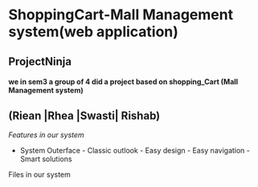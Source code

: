# ShoppingCart-Mall Management system(web application)

## ProjectNinja  
#### we in sem3 a group of 4 did a project based on shopping_Cart (Mall Management system)
(Riean |Rhea |Swasti| Rishab) 
-----------------------------------
_Features in our system_ 

 - System Outerface
              - Classic outlook
                  - Easy design
          - Easy navigation 
          - Smart solutions

Files in our system
